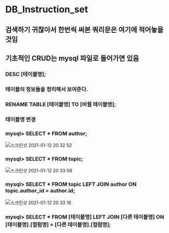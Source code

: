 # DB_Instruction_set
## 검색하기 귀찮아서 한번씩 써본 쿼리문은 여기에 적어놓을것임

## 기초적인 CRUD는 mysql 파일로 들어가면 있음


### DESC [테이블명];
### 테이블의 정보들을 정리해서 보여준다.

### RENAME TABLE [테이블명] TO [바뀔 테이블명];
### 테이블명 변경

### mysql> SELECT * FROM author;
![스크린샷 2021-01-12 20 32 52](https://user-images.githubusercontent.com/67869514/104309344-5b567900-5515-11eb-875a-d417db405055.png)

### mysql> SELECT * FROM topic;
![스크린샷 2021-01-12 20 33 08](https://user-images.githubusercontent.com/67869514/104309364-63161d80-5515-11eb-840b-397bb0031bef.png)

### mysql> SELECT * FROM topic LEFT JOIN author ON topic.author_id = author.id;
![스크린샷 2021-01-12 20 33 16](https://user-images.githubusercontent.com/67869514/104309377-68736800-5515-11eb-987a-5efedce34cf1.png)

### mysql> SELECT * FROM [테이블명] LEFT JOIN [다른 테이블명] ON [테이블명].[컬럼명] = [다른 테이블명].[컬럼명];


